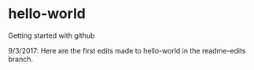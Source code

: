 # hello-world
Getting started with github

9/3/2017:  Here are the first edits made to hello-world in the readme-edits branch.
